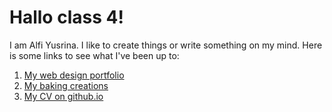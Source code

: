 
# Hallo class 4!

I am Alfi Yusrina. I like to create things or write something on my mind. 
Here is some links to see what I've been up to:
1. [My web design portfolio](https://www.behance.net/alfiyusrina)
1. [My baking creations](https://www.instagram.com/natureahead/)
1. [My CV on github.io](https://alfiyusrina.github.io/)
